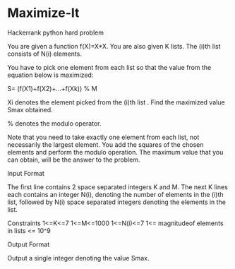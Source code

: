# Maximize-It
Hackerrank python hard problem

You are given a function f(X)=X*X. You are also given K lists. The (i)th list consists of N(i) elements.

You have to pick one element from each list so that the value from the equation below is maximized:

 S= (f(X1)+f(X2)+...+f(Xk)) % M

Xi denotes the element picked from the (i)th list . Find the maximized value Smax obtained.

% denotes the modulo operator.

Note that you need to take exactly one element from each list, not necessarily the largest element. You add the squares of the chosen elements and perform the modulo operation. The maximum value that you can obtain, will be the answer to the problem.



Input Format

The first line contains 2 space separated integers K and M.
The next K lines each contains an integer N(i), denoting the number of elements in the  (i)th list, followed by N(i) space separated integers denoting the elements in the list.

Constraints
1<=K<=7
1<=M<=1000
1<=N(i)<=7
1<= magnitudeof elements in lists <= 10^9

Output Format

Output a single integer denoting the value Smax.
